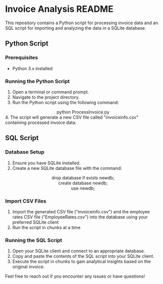 # Invoice Analysis README

This repository contains a Python script for processing invoice data and an SQL script for importing and analyzing the data in a SQLite database.

## Python Script

### Prerequisites
- Python 3.x installed

### Running the Python Script
1. Open a terminal or command prompt.
2. Navigate to the project directory.
3. Run the Python script using the following command:
<div style="text-align: center;" markdown="1">python ProcessInvoice.py</div>
4. The script will generate a new CSV file called "invoiceinfo.csv" containing processed invoice data.

## SQL Script

### Database Setup
1. Ensure you have SQLite installed.
2. Create a new SQLite database file with the command:
<div style="text-align: center;" markdown="1">drop database if exists newdb;</div>
<div style="text-align: center;" markdown="1">create database newdb;</div>
<div style="text-align: center;" markdown="1">use newdb;</div>

### Import CSV Files
1. Import the generated CSV file ("invoiceinfo.csv") and the employee rates CSV file ("EmployeeRates.csv") into the database using your preferred SQLite client
2. Run the script in chunks at a time

### Running the SQL Script
1. Open your SQLite client and connect to an appropriate database.
2. Copy and paste the contents of the SQL script into your SQLite client.
3. Execute the script in chunks to gain analytical insights based on the original invoice.

Feel free to reach out if you encounter any issues or have questions!
